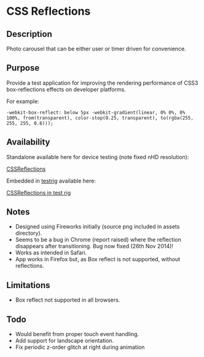 CSS Reflections
==============

## Description

Photo carousel that can be either user or timer driven for convenience.

## Purpose

Provide a test application for improving the rendering performance of CSS3 box-reflections effects on developer platforms.

For example:

```
-webkit-box-reflect: below 5px -webkit-gradient(linear, 0% 0%, 0% 100%, from(transparent), color-stop(0.25, transparent), to(rgba(255, 255, 255, 0.6)));
```
## Availability

Standalone available here for device testing (note fixed nHD resolution):

[CSSReflections](http://www.papersnail.co.uk/portfolio/CSSReflections/ "Standalone")

Embedded in [testrig][1] available here:

[CSSReflections in test rig](http://www.papersnail.co.uk/sandbox/shell/index.html?http://www.papersnail.co.uk/portfolio/CSSReflections/?nHD "In test rig")


## Notes
* Designed using Fireworks initially (source png included in assets directory).
* Seems to be a bug in Chrome (report raised) where the reflection disappears after transitioning. Bug now fixed (26th Nov 2014)!
* Works as intended in Safari.
* App works in Firefox but, as Box reflect is not supported, without reflections.

## Limitations
* Box reflect not supported in all browsers.

## Todo
* Would benefit from proper touch event handling.
* Add support for landscape orientation.
* Fix periodic z-order glitch at right during animation

[1]: https://github.com/swervo/cssSandbox
